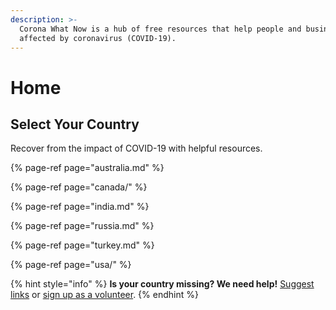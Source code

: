 ```yaml
---
description: >-
  Corona What Now is a hub of free resources that help people and businesses
  affected by coronavirus (COVID-19).
---
```


# Home

## Select Your Country

Recover from the impact of COVID-19 with helpful resources.

{% page-ref page="australia.md" %}

{% page-ref page="canada/" %}

{% page-ref page="india.md" %}

{% page-ref page="russia.md" %}

{% page-ref page="turkey.md" %}

{% page-ref page="usa/" %}

{% hint style="info" %}
**Is your country missing? We need help!** [Suggest links](https://forms.gle/ykTSst9uoWceo5fn8%20) or [sign up as a volunteer](https://forms.gle/8z7yuJyz1m76y4Hi8).
{% endhint %}

## 


